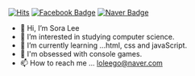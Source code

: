 [![Hits](https://hits.seeyoufarm.com/api/count/incr/badge.svg?url=https%3A%2F%2Fgithub.com%2Fsrlee010&count_bg=%23FCBCAB&title_bg=%23186EDC&icon=&icon_color=%235E5B5B&title=hits&edge_flat=false)](https://hits.seeyoufarm.com)
[![Facebook Badge](https://img.shields.io/badge/-notion-1877f2?logo=notion&logoColor=white&link=https://srlee010.notion.site/Sora-Lee-0405c2ddd42a4932b72e6de49911af62)](https://srlee010.notion.site/Sora-Lee-0405c2ddd42a4932b72e6de49911af62)
[![Naver Badge](https://img.shields.io/badge/-Naver-1877f2?logo=Naver&logoColor=white&link=https://blog.naver.com/loleego)](https://blog.naver.com/loleego)



- 👋 Hi, I’m Sora Lee
- 👀 I’m interested in studying computer science.
- 🌱 I’m currently learning ...html, css and javaScript.
- 💞️ I'm obsessed with console games. 
- 📫 How to reach me ... loleego@naver.com

<!---
srlee010/srlee010 is a ✨ special ✨ repository because its `README.md` (this file) appears on your GitHub profile.
You can click the Preview link to take a look at your changes.
--->
